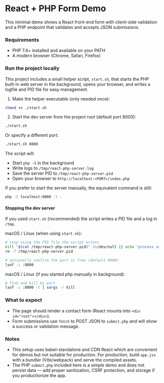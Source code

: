 

# React + PHP Form Demo

This minimal demo shows a React front-end form with client-side validation and a PHP endpoint that validates and accepts JSON submissions.

### Requirements
- PHP 7.4+ installed and available on your PATH
- A modern browser (Chrome, Safari, Firefox)

### Run the project locally

This project includes a small helper script, `start.sh`, that starts the PHP built-in web server in the background, opens your browser, and writes a logfile and PID file for easy management.

1) Make the helper executable (only needed once):

```bash
chmod +x ./start.sh
```

2) Start the dev server from the project root (default port 8000):

```bash
./start.sh
```

Or specify a different port:

```bash
./start.sh 8080
```

The script will:
- Start `php -S` in the background
- Write logs to `/tmp/react-php-server.log`
- Save the server PID to `/tmp/react-php-server.pid`
- Open your browser to `http://localhost:<PORT>/index.php`

If you prefer to start the server manually, the equivalent command is still:

```bash
php -S localhost:8000 -t .
```

#### Stopping the dev server

If you used `start.sh` (recommended) the script writes a PID file and a log in `/tmp`.

macOS / Linux (when using `start.sh`):

```bash
# stop using the PID file the script writes
kill "$(cat /tmp/react-php-server.pid)" 2>/dev/null || echo "process not found"
rm -f /tmp/react-php-server.pid

# optionally confirm the port is free (default 8000)
lsof -i :8000
```

macOS / Linux (if you started php manually in background):

```bash
# find and kill by port 
lsof -i :8000 -t | xargs -r kill
```

### What to expect
- The page should render a contact form (React mounts into `<div id="root"></div>`).
- Form submissions use `fetch` to POST JSON to `submit.php` and will show a success or validation message.

### Notes
- This setup uses babel-standalone and CDN React which are convenient for demos but not suitable for production. For production, build `app.jsx` with a bundler (Vite/webpack) and serve the compiled assets.
- The PHP `submit.php` included here is a simple demo and does not persist data — add proper sanitization, CSRF protection, and storage if you productionize the app.

